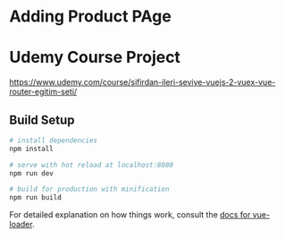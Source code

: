 # Adding Product PAge

# Udemy Course Project  
https://www.udemy.com/course/sifirdan-ileri-seviye-vuejs-2-vuex-vue-router-egitim-seti/

## Build Setup

``` bash
# install dependencies
npm install

# serve with hot reload at localhost:8080
npm run dev

# build for production with minification
npm run build
```

For detailed explanation on how things work, consult the [docs for vue-loader](http://vuejs.github.io/vue-loader).
